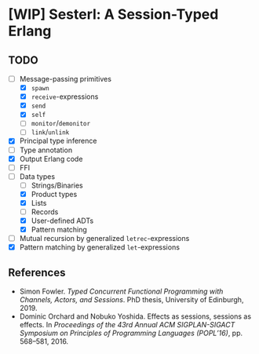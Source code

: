 # [WIP] Sesterl: A Session-Typed Erlang

## TODO

* [ ] Message-passing primitives
  * [x] `spawn`
  * [x] `receive`-expressions
  * [x] `send`
  * [x] `self`
  * [ ] `monitor`/`demonitor`
  * [ ] `link`/`unlink`
* [x] Principal type inference
* [ ] Type annotation
* [x] Output Erlang code
* [ ] FFI
* [ ] Data types
  * [ ] Strings/Binaries
  * [x] Product types
  * [x] Lists
  * [ ] Records
  * [x] User-defined ADTs
  * [x] Pattern matching
* [ ] Mutual recursion by generalized `letrec`-expressions
* [x] Pattern matching by generalized `let`-expressions

## References

* Simon Fowler. *Typed Concurrent Functional Programming with Channels, Actors, and Sessions*. PhD thesis, University of Edinburgh, 2019.
* Dominic Orchard and Nobuko Yoshida. Effects as sessions, sessions as effects. In *Proceedings of the 43rd Annual ACM SIGPLAN-SIGACT Symposium on Principles of Programming Languages (POPL’16)*, pp. 568–581, 2016.
